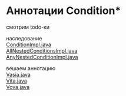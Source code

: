 # Аннотации Condition*

смотрим todo-ки

наследование</br>
[ConditionImpl.java](src%2Fmain%2Fjava%2Fcom%2Fsprboot%2Fann%2Fcondition%2Fconfig%2Fspring%2FConditionImpl.java)</br>
[AllNestedConditionsImpl.java](src%2Fmain%2Fjava%2Fcom%2Fsprboot%2Fann%2Fcondition%2Fconfig%2Fspringboot%2FAllNestedConditionsImpl.java)</br>
[AnyNestedConditionImpl.java](src%2Fmain%2Fjava%2Fcom%2Fsprboot%2Fann%2Fcondition%2Fconfig%2Fspringboot%2FAnyNestedConditionImpl.java)

вешаем аннотацию</br>
[Vasia.java](src%2Fmain%2Fjava%2Fcom%2Fsprboot%2Fann%2Fcondition%2Fbeans%2Fimplementation%2FVasia.java)</br>
[Vita.java](src%2Fmain%2Fjava%2Fcom%2Fsprboot%2Fann%2Fcondition%2Fbeans%2Fimplementation%2FVita.java)</br>
[Vova.java](src%2Fmain%2Fjava%2Fcom%2Fsprboot%2Fann%2Fcondition%2Fbeans%2Fimplementation%2FVova.java)</br>

